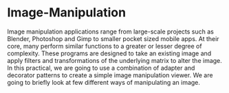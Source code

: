 # Image-Manipulation

Image manipulation applications range from large-scale projects such as Blender, Photoshop and Gimp to smaller pocket sized mobile apps. At their core, many perform similar functions to a greater or lesser degree of complexity. These programs are designed to take an existing image and apply filters and transformations of the underlying matrix to alter the image.
In this practical, we are going to use a combination of adapter and decorator patterns to create a simple image manipulation viewer. We are going to briefly look at few different ways of manipulating an image.
